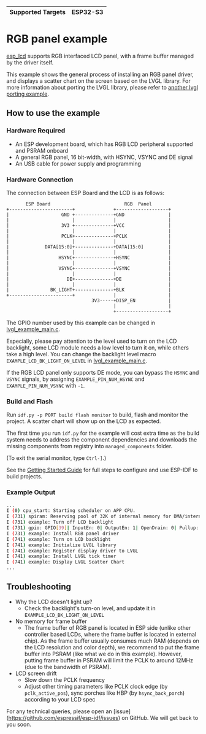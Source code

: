| Supported Targets | ESP32-S3 |
| ----------------- | -------- |
# RGB panel example

[esp_lcd](https://docs.espressif.com/projects/esp-idf/en/latest/esp32/api-reference/peripherals/lcd.html) supports RGB interfaced LCD panel, with a frame buffer managed by the driver itself.

This example shows the general process of installing an RGB panel driver, and displays a scatter chart on the screen based on the LVGL library. For more information about porting the LVGL library, please refer to [another lvgl porting example](../i80_controller/README.md).

## How to use the example

### Hardware Required

* An ESP development board, which has RGB LCD peripheral supported and PSRAM onboard
* A general RGB panel, 16 bit-width, with HSYNC, VSYNC and DE signal
* An USB cable for power supply and programming

### Hardware Connection

The connection between ESP Board and the LCD is as follows:

```
       ESP Board                           RGB  Panel
+-----------------------+              +-------------------+
|                   GND +--------------+GND                |
|                       |              |                   |
|                   3V3 +--------------+VCC                |
|                       |              |                   |
|                   PCLK+--------------+PCLK               |
|                       |              |                   |
|             DATA[15:0]+--------------+DATA[15:0]         |
|                       |              |                   |
|                  HSYNC+--------------+HSYNC              |
|                       |              |                   |
|                  VSYNC+--------------+VSYNC              |
|                       |              |                   |
|                     DE+--------------+DE                 |
|                       |              |                   |
|               BK_LIGHT+--------------+BLK                |
+-----------------------+              |                   |
                               3V3-----+DISP_EN            |
                                       |                   |
                                       +-------------------+
```

The GPIO number used by this example can be changed in [lvgl_example_main.c](main/rgb_lcd_example_main.c).

Especially, please pay attention to the level used to turn on the LCD backlight, some LCD module needs a low level to turn it on, while others take a high level. You can change the backlight level macro `EXAMPLE_LCD_BK_LIGHT_ON_LEVEL` in [lvgl_example_main.c](main/rgb_lcd_example_main.c).

If the RGB LCD panel only supports DE mode, you can bypass the `HSYNC` and `VSYNC` signals, by assigning `EXAMPLE_PIN_NUM_HSYNC` and `EXAMPLE_PIN_NUM_VSYNC` with `-1`.

### Build and Flash

Run `idf.py -p PORT build flash monitor` to build, flash and monitor the project. A scatter chart will show up on the LCD as expected.

The first time you run `idf.py` for the example will cost extra time as the build system needs to address the component dependencies and downloads the missing components from registry into `managed_components` folder.

(To exit the serial monitor, type ``Ctrl-]``.)

See the [Getting Started Guide](https://docs.espressif.com/projects/esp-idf/en/latest/get-started/index.html) for full steps to configure and use ESP-IDF to build projects.

### Example Output

```bash
...
I (0) cpu_start: Starting scheduler on APP CPU.
I (731) spiram: Reserving pool of 32K of internal memory for DMA/internal allocations
I (731) example: Turn off LCD backlight
I (731) gpio: GPIO[39]| InputEn: 0| OutputEn: 1| OpenDrain: 0| Pullup: 0| Pulldown: 0| Intr:0
I (731) example: Install RGB panel driver
I (741) example: Turn on LCD backlight
I (741) example: Initialize LVGL library
I (741) example: Register display driver to LVGL
I (741) example: Install LVGL tick timer
I (741) example: Display LVGL Scatter Chart
...
```

## Troubleshooting

* Why the LCD doesn't light up?
  * Check the backlight's turn-on level, and update it in `EXAMPLE_LCD_BK_LIGHT_ON_LEVEL`
* No memory for frame buffer
  * The frame buffer of RGB panel is located in ESP side (unlike other controller based LCDs, where the frame buffer is located in external chip). As the frame buffer usually consumes much RAM (depends on the LCD resolution and color depth), we recommend to put the frame buffer into PSRAM (like what we do in this example). However, putting frame buffer in PSRAM will limit the PCLK to around 12MHz (due to the bandwidth of PSRAM).
* LCD screen drift
  * Slow down the PCLK frequency
  * Adjust other timing parameters like PCLK clock edge (by `pclk_active_pos`), sync porches like HBP (by `hsync_back_porch`) according to your LCD spec

For any technical queries, please open an [issue] (https://github.com/espressif/esp-idf/issues) on GitHub. We will get back to you soon.